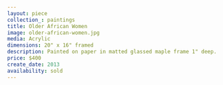```yaml
---
layout: piece
collection_: paintings
title: Older African Women
image: older-african-women.jpg
media: Acrylic
dimensions: 20" x 16" framed
description: Painted on paper in matted glassed maple frame 1" deep.
price: $400
create_date: 2013
availability: sold
---
```

